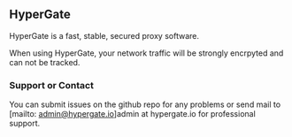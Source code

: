 ## HyperGate

HyperGate is a fast, stable, secured proxy software.

When using HyperGate, your network traffic will be strongly encrpyted and can not be tracked. 


### Support or Contact

You can submit issues on the github repo for any problems or send mail to [mailto: admin@hypergate.io]admin at hypergate.io for professional support.

